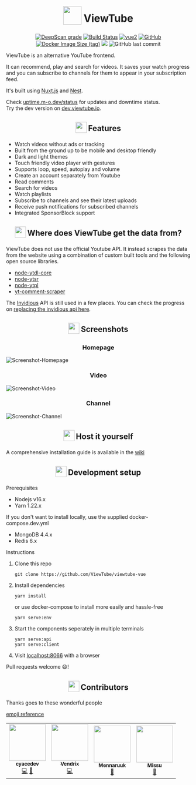 <h1 align="center">
<sub>
<img  src="https://raw.githubusercontent.com/ViewTube/viewtube-vue/stable/.github/images/logo.png"
      height="50"
      width="50">
</sub>
ViewTube
</h1>

<p align="center"><a href="https://deepscan.io/dashboard#view=project&amp;tid=11097&amp;pid=14017&amp;bid=262917"><img src="https://deepscan.io/api/teams/11097/projects/14017/branches/262917/badge/grade.svg" alt="DeepScan grade"></a>
<a href="https://drone.oeger.li/ViewTube/viewtube-vue"><img src="https://drone.oeger.li/api/badges/ViewTube/viewtube-vue/status.svg" alt="Build Status"></a>
<a href="https://vuejs.org/"><img src="https://img.shields.io/badge/vue-2.x-brightgreen.svg" alt="vue2"></a>
<a href="https://github.com/ViewTube/viewtube-vue/blob/stable/LICENSE"><img src="https://img.shields.io/github/license/mauriceoegerli/viewtube-vue" alt="GitHub"></a>
<a href="https://hub.docker.com/r/mauriceo/viewtube"><img src="https://img.shields.io/docker/image-size/mauriceo/viewtube/latest?label=docker%20image" alt="Docker Image Size (tag)"></a>
<a href="https://app.fossa.com/projects/git%2Bgithub.com%2FViewTube%2Fviewtube-vue?ref=badge_shield" alt="FOSSA Status"><img src="https://app.fossa.com/api/projects/git%2Bgithub.com%2FViewTube%2Fviewtube-vue.svg?type=shield"/></a>
<img src="https://img.shields.io/github/last-commit/viewtube/viewtube-vue" alt="GitHub last commit"></p>

ViewTube is an alternative YouTube frontend.

It can recommend, play and search for videos. It saves your watch progress and you can subscribe to channels for them to appear in your subscription feed.

It's built using [Nuxt.js](https://nuxtjs.org/) and [Nest](https://nestjs.com/).

Check [uptime.m-o.dev/status](https://uptime.m-o.dev/status) for updates and downtime status.  
Try the dev version on [dev.viewtube.io](https://dev.viewtube.io).

<h2 align="center">
<sub>
<img  src=".github/icons/star.svg"
      height="30"
      width="30">
</sub>
Features
</h2>

- Watch videos without ads or tracking
- Built from the ground up to be mobile and desktop friendly
- Dark and light themes
- Touch friendly video player with gestures
- Supports loop, speed, autoplay and volume
- Create an account separately from Youtube
- Read comments
- Search for videos
- Watch playlists
- Subscribe to channels and see their latest uploads
- Receive push notifications for subscribed channels
- Integrated SponsorBlock support

<h2 align="center">
<sub>
<img  src=".github/icons/question.svg"
      height="30"
      width="30">
</sub>
Where does ViewTube get the data from?
</h2>

ViewTube does not use the official Youtube API. It instead scrapes the data from the website using a combination of custom built tools and the following open source libraries.

- [node-ytdl-core](https://github.com/fent/node-ytdl-core)
- [node-ytsr](https://github.com/TimeForANinja/node-ytsr)
- [node-ytpl](https://github.com/TimeForANinja/node-ytpl)
- [yt-comment-scraper ](https://github.com/FreeTubeApp/yt-comment-scraper)

The [Invidious](https://github.com/iv-org/invidious) API is still used in a few places.
You can check the progress on [replacing the invidious api here](https://github.com/ViewTube/viewtube-vue/wiki/Invidious-API-migration).

<h2 align="center">
<sub>
<img  src=".github/icons/screenshot.svg"
      height="30"
      width="30">
</sub>
Screenshots
</h2>

<h3 align="center">
Homepage
</h3>

![Screenshot-Homepage](https://i.ibb.co/Gk5tKQ7/lxt1y0mk.jpg)

<h3 align="center">
Video
</h3>

![Screenshot-Video](https://i.ibb.co/RTL2v3f/g2ejf7wf.jpg)

<h3 align="center">
Channel
</h3>

![Screenshot-Channel](https://i.ibb.co/h9mf1yd/6j45ao5r.jpg)

<h2 align="center">
<sub>
<img  src=".github/icons/home.svg"
      height="30"
      width="30">
</sub>
Host it yourself
</h2>

A comprehensive installation guide is available in the [wiki](https://github.com/ViewTube/viewtube-vue/wiki/Installation)

<h2 align="center">
<sub>
<img  src=".github/icons/dev.svg"
      height="30"
      width="30">
</sub>
Development setup
</h2>
Prerequisites

- Nodejs v16.x
- Yarn 1.22.x

If you don't want to install locally, use the supplied docker-compose.dev.yml
- MongoDB 4.4.x
- Redis 6.x

Instructions

1. Clone this repo

   `git clone https://github.com/ViewTube/viewtube-vue`

2. Install dependencies

   `yarn install`

   or use docker-compose to install more easily and hassle-free

   `yarn serve:env`

3. Start the components seperately in multiple terminals

   `yarn serve:api`  
   `yarn serve:client`

4. Visit [localhost:8066](http://localhost:8066) with a browser

Pull requests welcome 😄!

<h2 align="center">
<sub>
<img  src=".github/icons/people.svg"
      height="30"
      width="30">
</sub>
Contributors
</h2>

Thanks goes to these wonderful people

[emoji reference](https://allcontributors.org/docs/en/emoji-key)

<!-- ALL-CONTRIBUTORS-LIST:START - Do not remove or modify this section -->
<!-- prettier-ignore-start -->
<!-- markdownlint-disable -->
<table>
  <tr>
    <td align="center"><a href="https://github.com/cyacedev"><img src="https://avatars0.githubusercontent.com/u/46712905?v=4?s=100" width="100px;" alt=""/><br /><sub><b>cyacedev</b></sub></a><br /><a href="https://github.com/ViewTube/viewtube-vue/commits?author=cyacedev" title="Code">💻</a> <a href="https://github.com/ViewTube/viewtube-vue/commits?author=cyacedev" title="Documentation">📖</a></td>
    <td align="center"><a href="https://github.com/ckVendrix"><img src="https://avatars2.githubusercontent.com/u/51775140?v=4?s=100" width="100px;" alt=""/><br /><sub><b>Vendrix</b></sub></a><br /><a href="https://github.com/ViewTube/viewtube-vue/commits?author=ckVendrix" title="Code">💻</a></td>
    <td align="center"><a href="https://github.com/Mennaruuk"><img src="https://avatars.githubusercontent.com/u/52135169?v=4?s=100" width="100px;" alt=""/><br /><sub><b>Mennaruuk</b></sub></a><br /><a href="https://github.com/ViewTube/viewtube-vue/commits?author=Mennaruuk" title="Documentation">📖</a></td>
    <td align="center"><a href="https://github.com/mizzunet"><img src="https://avatars.githubusercontent.com/u/10193999?v=4?s=100" width="100px;" alt=""/><br /><sub><b>Missu</b></sub></a><br /><a href="https://github.com/ViewTube/viewtube-vue/commits?author=mizzunet" title="Documentation">📖</a></td>
  </tr>
</table>

<!-- markdownlint-restore -->
<!-- prettier-ignore-end -->

<!-- ALL-CONTRIBUTORS-LIST:END -->
